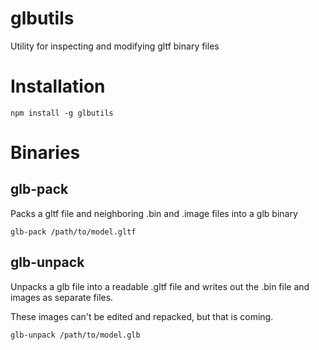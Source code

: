 # glbutils

Utility for inspecting and modifying gltf binary files

# Installation

`npm install -g glbutils`

# Binaries

## glb-pack

Packs a gltf file and neighboring .bin and .image files into a glb binary

`glb-pack /path/to/model.gltf`

## glb-unpack

Unpacks a glb file into a readable .gltf file and writes out the .bin file and images as separate files.

These images can't be edited and repacked, but that is coming.

`glb-unpack /path/to/model.glb`
